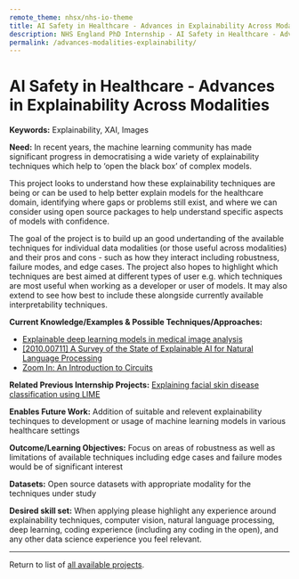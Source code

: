 ```yaml
---
remote_theme: nhsx/nhs-io-theme
title: AI Safety in Healthcare - Advances in Explainability Across Modalities
description: NHS England PhD Internship - AI Safety in Healthcare - Advances in Explainability Across Modalities
permalink: /advances-modalities-explainability/
---
```


# AI Safety in Healthcare - Advances in Explainability Across Modalities

**Keywords:**  Explainability, XAI, Images

**Need:**   In recent years, the machine learning community has made significant progress in democratising a wide variety of explainability techniques which help to ‘open the black box’ of complex models.

This project looks to understand how these explainability techniques are being or can be used to help better explain models for  the healthcare domain, identifying where gaps or problems still exist, and where we can consider using open source packages to help understand specific aspects of models with confidence.

The goal of the project is to build up an good undertanding of the available techniques for individual data modalities (or those useful across modalities) and their pros and cons - such as how they interact including robustness, failure modes, and edge cases.  The project also hopes to highlight which techniques are best aimed at different types of user e.g. which techniques are most useful when working as a developer or user of models.  It may also extend to see how best to include these alongside currently available interpretability techniques. 

**Current Knowledge/Examples & Possible Techniques/Approaches:**  
- [Explainable deep learning models in medical image analysis](https://arxiv.org/abs/2005.13799) 
- [[2010.00711] A Survey of the State of Explainable AI for Natural Language Processing](https://arxiv.org/abs/2010.00711)
- [Zoom In: An Introduction to Circuits](https://distill.pub/2020/circuits/zoom-in/)

**Related Previous Internship Projects:** [Explaining facial skin disease classification using LIME](https://nhsx.github.io/nhsx-internship-projects/explaining-classification-using-lime/)

**Enables Future Work:** Addition of suitable and relevent explainability techinques to development or usage of machine learning models in various healthcare settings 

**Outcome/Learning Objectives:** Focus on areas of robustness as well as limitations of available techniques including edge cases and failure modes would be of significant interest 

**Datasets:** Open source datasets with appropriate modality for the techniques under study 

**Desired skill set:** When applying please highlight any experience around explainability techniques, computer vision, natural language processing, deep learning, coding experience (including any coding in the open), and any other data science experience you feel relevant.   

---
Return to list of [all available projects](https://nhsx.github.io/nhsx-internship-projects/).